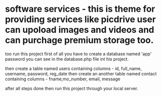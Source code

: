 # software services - this is theme for providing services like picdrive user can upoload images and videos and can purchage premium storage too.

too run this project
first of all you have to create a database named 'app' 
password you can see in the database.php file int his project.

then create a table named users containing columns - id, full_name, username, password, reg_date
then create an another table named contact containing columns - fname,mo_number, email, message

after all steps done then run this project through your local server.
